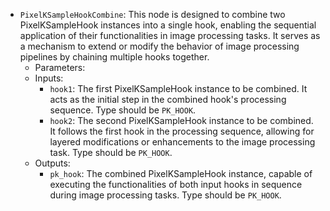 - `PixelKSampleHookCombine`: This node is designed to combine two PixelKSampleHook instances into a single hook, enabling the sequential application of their functionalities in image processing tasks. It serves as a mechanism to extend or modify the behavior of image processing pipelines by chaining multiple hooks together.
    - Parameters:
    - Inputs:
        - `hook1`: The first PixelKSampleHook instance to be combined. It acts as the initial step in the combined hook's processing sequence. Type should be `PK_HOOK`.
        - `hook2`: The second PixelKSampleHook instance to be combined. It follows the first hook in the processing sequence, allowing for layered modifications or enhancements to the image processing task. Type should be `PK_HOOK`.
    - Outputs:
        - `pk_hook`: The combined PixelKSampleHook instance, capable of executing the functionalities of both input hooks in sequence during image processing tasks. Type should be `PK_HOOK`.
